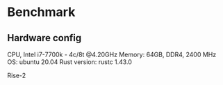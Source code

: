 # Benchmark

## Hardware config
CPU, Intel i7-7700k - 4c/8t @4.20GHz
Memory: 64GB, DDR4, 2400 MHz
OS: ubuntu 20.04
Rust version: rustc 1.43.0

Rise-2


